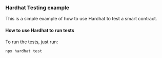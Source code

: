 ### Hardhat Testing example

This is a simple example of how to use Hardhat to test a smart contract.

#### How to use Hardhat to run tests

To run the tests, just run:

```bash
npx hardhat test
```

